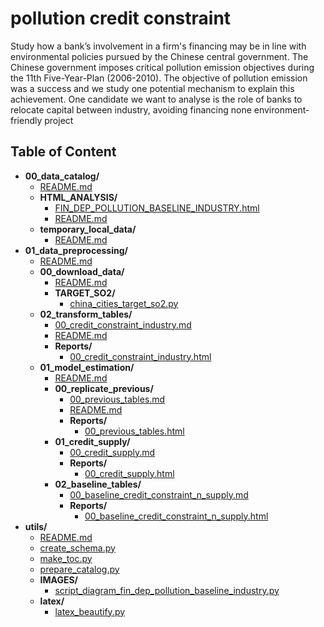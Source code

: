 
# pollution credit constraint



Study how a bank’s involvement in a firm's financing may be in line with environmental policies pursued by the Chinese central government. The Chinese government imposes critical pollution emission objectives during the 11th Five-Year-Plan (2006-2010). The objective of pollution emission was a success and we study one potential mechanism to explain this achievement. One candidate we want to analyse is the role of banks to relocate capital between industry, avoiding financing none environment-friendly project

## Table of Content

 - **00_data_catalog/**
   - [README.md](https://github.com/thomaspernet/pollution_credit_constraint/tree/master/00_data_catalog/README.md)
   - **HTML_ANALYSIS/**
     - [FIN_DEP_POLLUTION_BASELINE_INDUSTRY.html](https://htmlpreview.github.io/?https://github.com/thomaspernet/pollution_credit_constraint/blob/master/00_data_catalog/HTML_ANALYSIS/FIN_DEP_POLLUTION_BASELINE_INDUSTRY.html)
     - [README.md](https://github.com/thomaspernet/pollution_credit_constraint/tree/master/00_data_catalog/HTML_ANALYSIS/README.md)
   - **temporary_local_data/**
     - [README.md](https://github.com/thomaspernet/pollution_credit_constraint/tree/master/00_data_catalog/temporary_local_data/README.md)
 - **01_data_preprocessing/**
   - [README.md](https://github.com/thomaspernet/pollution_credit_constraint/tree/master/01_data_preprocessing/README.md)
   - **00_download_data/**
     - [README.md](https://github.com/thomaspernet/pollution_credit_constraint/tree/master/01_data_preprocessing/00_download_data/README.md)
     - **TARGET_SO2/**
       - [china_cities_target_so2.py](https://github.com/thomaspernet/pollution_credit_constraint/tree/master/01_data_preprocessing/00_download_data/TARGET_SO2/china_cities_target_so2.py)
   - **02_transform_tables/**
     - [00_credit_constraint_industry.md](https://github.com/thomaspernet/pollution_credit_constraint/tree/master/01_data_preprocessing/02_transform_tables/00_credit_constraint_industry.md)
     - [README.md](https://github.com/thomaspernet/pollution_credit_constraint/tree/master/01_data_preprocessing/02_transform_tables/README.md)
     - **Reports/**
       - [00_credit_constraint_industry.html](https://htmlpreview.github.io/?https://github.com/thomaspernet/pollution_credit_constraint/blob/master/01_data_preprocessing/02_transform_tables/Reports/00_credit_constraint_industry.html)
   - **01_model_estimation/**
     - [README.md](https://github.com/thomaspernet/pollution_credit_constraint/tree/master/02_data_analysis/01_model_estimation/README.md)
     - **00_replicate_previous/**
       - [00_previous_tables.md](https://github.com/thomaspernet/pollution_credit_constraint/tree/master/02_data_analysis/01_model_estimation/00_replicate_previous/00_previous_tables.md)
       - [README.md](https://github.com/thomaspernet/pollution_credit_constraint/tree/master/02_data_analysis/01_model_estimation/00_replicate_previous/README.md)
       - **Reports/**
         - [00_previous_tables.html](https://htmlpreview.github.io/?https://github.com/thomaspernet/pollution_credit_constraint/blob/master/02_data_analysis/01_model_estimation/00_replicate_previous/Reports/00_previous_tables.html)
     - **01_credit_supply/**
       - [00_credit_supply.md](https://github.com/thomaspernet/pollution_credit_constraint/tree/master/02_data_analysis/01_model_estimation/01_credit_supply/00_credit_supply.md)
       - **Reports/**
         - [00_credit_supply.html](https://htmlpreview.github.io/?https://github.com/thomaspernet/pollution_credit_constraint/blob/master/02_data_analysis/01_model_estimation/01_credit_supply/Reports/00_credit_supply.html)
     - **02_baseline_tables/**
       - [00_baseline_credit_constraint_n_supply.md](https://github.com/thomaspernet/pollution_credit_constraint/tree/master/02_data_analysis/01_model_estimation/02_baseline_tables/00_baseline_credit_constraint_n_supply.md)
       - **Reports/**
         - [00_baseline_credit_constraint_n_supply.html](https://htmlpreview.github.io/?https://github.com/thomaspernet/pollution_credit_constraint/blob/master/02_data_analysis/01_model_estimation/02_baseline_tables/Reports/00_baseline_credit_constraint_n_supply.html)
 - **utils/**
   - [README.md](https://github.com/thomaspernet/pollution_credit_constraint/tree/master/utils/README.md)
   - [create_schema.py](https://github.com/thomaspernet/pollution_credit_constraint/tree/master/utils/create_schema.py)
   - [make_toc.py](https://github.com/thomaspernet/pollution_credit_constraint/tree/master/utils/make_toc.py)
   - [prepare_catalog.py](https://github.com/thomaspernet/pollution_credit_constraint/tree/master/utils/prepare_catalog.py)
   - **IMAGES/**
     - [script_diagram_fin_dep_pollution_baseline_industry.py](https://github.com/thomaspernet/pollution_credit_constraint/tree/master/utils/IMAGES/script_diagram_fin_dep_pollution_baseline_industry.py)
   - **latex/**
     - [latex_beautify.py](https://github.com/thomaspernet/pollution_credit_constraint/tree/master/utils/latex/latex_beautify.py)
